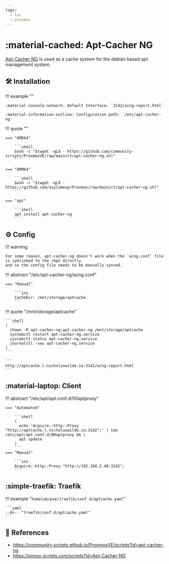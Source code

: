 ```yaml
---
tags:
  - lxc
  - proxmox
---
```

# :material-cached: Apt-Cacher NG

[Apt-Cacher NG][1] is used as a cache system for the debian based apt management system.

## :hammer_and_wrench: Installation

!!! example ""

    :material-console-network: Default Interface: `3142/acng-report.html`
    
    :material-information-outline: Configuration path: `/etc/apt-cacher-ng`

!!! quote ""

    === "AMD64"

        ```shell
        bash -c "$(wget -qLO - https://github.com/community-scripts/ProxmoxVE/raw/main/ct/apt-cacher-ng.sh)"
        ```

    === "ARM64"

        ```shell
        bash -c "$(wget -qLO - https://github.com/asylumexp/Proxmox/raw/main/ct/apt-cacher-ng.sh)"
        ```

    === "apt"

        ```shell
        apt install apt-cacher-ng
        ```

## :gear: Config

!!! warning

    For some reason, apt-cacher-ng doesn't work when the `acng.conf` file is symlinked to the repo directly
    and so the config file needs to be manually synced.

!!! abstract "/etc/apt-cacher-ng/acng.conf"

    === "Manual"

        ```ini
        CacheDir: /mnt/storage/aptcache
        ```

!!! quote "/mnt/storage/aptcache"

    ```shell
    (
      chown -R apt-cacher-ng:apt-cacher-ng /mnt/storage/aptcache
      systemctl restart apt-cacher-ng.service
      systemctl status apt-cacher-ng.service
      journalctl -xeu apt-cacher-ng.service
    )
    ```

    ```
    http://aptcache.l.nicholaswilde.io:3142/acng-report.html
    ```

## :material-laptop: Client

!!! abstract "/etc/apt/apt.conf.d/00aptproxy"

    === "Automated"

        ```shell
        (
          echo 'Acquire::http::Proxy "http://aptcache.l.nicholaswilde.io:3142";' | tee /etc/apt/apt.conf.d/00aptproxy && \
          apt update
        )
        ```
    === "Manual"

        ```ini
        Acquire::http::Proxy "http://192.168.2.40:3142";
        ```
## :simple-traefik: Traefik

!!! example "`homelab/pve/traefik/conf.d/aptcache.yaml`"

    ```yaml
    --8<-- "traefik/conf.d/aptcache.yaml"
    ```

## :link: References

- <https://community-scripts.github.io/ProxmoxVE/scripts?id=apt-cacher-ng>
- <https://pimox-scripts.com/scripts?id=Apt-Cacher-NG>

[1]: <https://www.unix-ag.uni-kl.de/~bloch/acng/>
